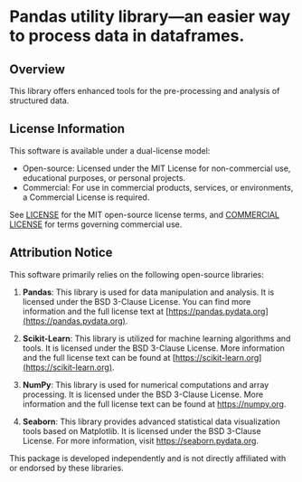 # **Pandas utility library&mdash;an easier way to process data in dataframes.**

## Overview
This library offers enhanced tools for the pre-processing and analysis of structured data.

## License Information
This software is available under a dual-license model:
- Open-source: Licensed under the MIT License for non-commercial use, educational purposes, or personal projects.
- Commercial: For use in commercial products, services, or environments, a Commercial License is required.

See [LICENSE](https://github.com/techds/structured-data-processing-demos/blob/main/LICENSE) for the MIT open-source license terms, and [COMMERCIAL LICENSE](https://github.com/techds/structured-data-processing-demos/blob/main/commercial-license.md) for terms governing commercial use.

## Attribution Notice
This software primarily relies on the following open-source libraries:

1. **Pandas**: This library is used for data manipulation and analysis. It is licensed under the BSD 3-Clause License. You can find more information and the full license text at [https://pandas.pydata.org](https://pandas.pydata.org).

2. **Scikit-Learn**: This library is utilized for machine learning algorithms and tools. It is licensed under the BSD 3-Clause License. More information and the full license text can be found at [https://scikit-learn.org](https://scikit-learn.org).

3. **NumPy**: This library is used for numerical computations and array processing. It is licensed under the BSD 3-Clause License. More information and the full license text can be found at https://numpy.org.

4. **Seaborn**: This library provides advanced statistical data visualization tools based on Matplotlib. It is licensed under the BSD 3-Clause License. For more information, visit https://seaborn.pydata.org.

This package is developed independently and is not directly affiliated with or endorsed by these libraries.